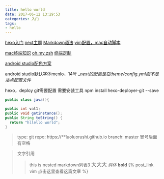 ```yaml
---
title: hello world
date: 2017-06-12 13:29:53
categories: 入门 
tags: 
- hello
---
```

[hexo入门](http://ibruce.info/2013/11/22/hexo-your-blog/)
[next主题](http://theme-next.iissnan.com/getting-started.html)
[Markdown语法](http://simontse.github.io/2016/03/25/MarkDown%E8%AF%AD%E6%B3%95/)
[vim配置，mac自动脚本](https://github.com/barretlee/autoconfig-mac-vimrc)

[mac终端知识](http://macshuo.com/?p=676)
[oh my zsh](https://github.com/robbyrussell/oh-my-zsh)
[终端定制](https://www.zhihu.com/question/29442452)

[android studio配色方案](https://meedamian.com/post/deuglifying-android-studio/?hi)
<!--more-->
android studio默认字体menlo，14号
__next的配置是在theme/_config.yml而不是站点配置文件__

hexo，deploy git需要配置
需要安装工具
npm install hexo-deployer-git --save

```java
public class java(){

public int val1;
public void getinstance();
public String toString() {
  return "hllello world";
}


```

>type: git
>repo: https://**luoluorushi.github.io
>branch: master
>冒号后面有空格

>文字引用
>>this is nested
> markdown列表3
<big>大大大</big>
*斜体*
**bold**
{% post_link vim 点击这里查看这篇文章 %}

